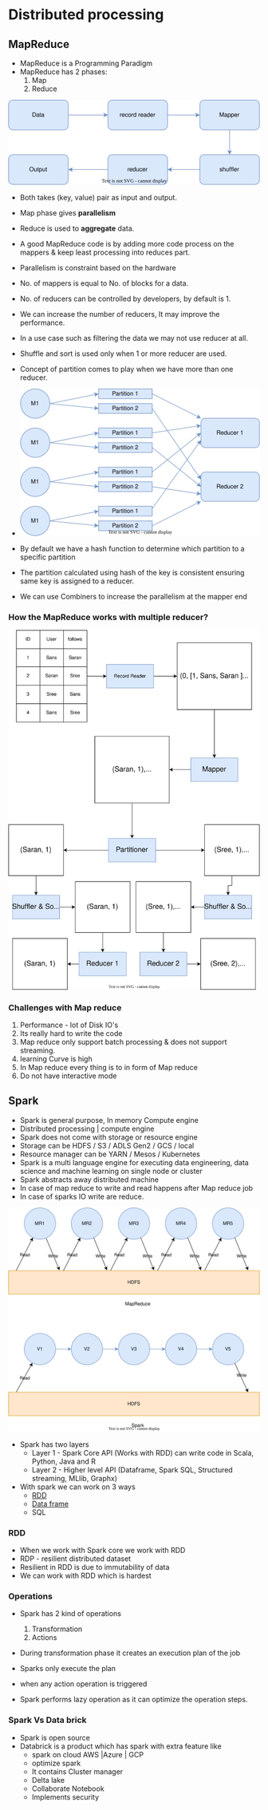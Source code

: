# Distributed processing

## MapReduce

- MapReduce is a Programming Paradigm
- MapReduce has 2 phases: 
  1. Map
  2. Reduce

![](media/003_distributed_processing/a8aa7e8ed155ef47d4a6edf4d7718b474f88c422.svg)

- Both takes (key, value) pair as input and output.

- Map phase gives **parallelism**

- Reduce is used to **aggregate** data.

- A good MapReduce code is by adding more code process on the mappers & keep least processing into reduces part.

- Parallelism is constraint based on the hardware

- No. of mappers is equal to No. of blocks for a data.

- No. of reducers can be controlled by developers, by default is 1.

- We can increase the number of reducers, It may improve the performance.

- In a use case such as filtering the data we may not use reducer at all.

- Shuffle and sort is used only when 1 or more reducer are used.

- Concept of partition comes to play when we have more than one reducer.

- ![](media/003_distributed_processing/101b2b57abbcf78c8039f0c1c93c94bad97612f6.svg)

- By default we have a hash function to determine which partition to a specific partition

- The partition calculated using hash of the key is consistent ensuring same key is assigned to a reducer.

- We can use Combiners to increase the parallelism at the mapper end

### How the MapReduce works with multiple reducer?

![](media/003_distributed_processing/958244eb066cd2f33255b533dae4dd53f9263910.svg)

### Challenges with Map reduce

1. Performance - lot of Disk IO's
2. Its really hard to write the code 
3. Map reduce only support batch processing & does not support streaming. 
4. learning Curve is high 
5. In Map reduce every thing is to in form of Map reduce 
6. Do not have interactive mode

## Spark

- Spark is general purpose, In memory Compute engine
- Distributed processing | compute engine
- Spark does not come with storage or resource engine
- Storage can be HDFS / S3 / ADLS Gen2 / GCS / local
- Resource manager can be YARN / Mesos / Kubernetes
- Spark is a multi language engine for executing data engineering, data science and machine learning on single node or cluster
- Spark abstracts away distributed machine
- In case of map reduce to write and read happens after Map reduce job
- In case of sparks IO write are reduce.

![](media/003_distributed_processing/6ad823d896f527f96b3fdfefad21b6b68760e9e8.svg)

- Spark has two layers
  - Layer 1 - Spark Core API (Works with RDD) can write code in Scala, Python, Java and R
  - Layer 2 - Higher level API (Dataframe, Spark SQL, Structured streaming, MLlib, Graphx)
- With spark we can work on 3 ways
  * [RDD](./rdd.md)
  * [Data frame](005_spark_dataframe.md)
  * SQL

### RDD

- When we work with Spark core we work with RDD
- RDP - resilient distributed dataset
- Resilient in RDD is due to immutability of data
- We can work with RDD which is hardest

### Operations

- Spark has 2 kind of operations
  
  1. Transformation
  2. Actions

- During transformation phase it creates an execution plan of the job

- Sparks only execute the plan

- when any action operation is triggered

- Spark performs lazy operation as it can optimize the operation steps.

### Spark Vs Data brick

- Spark is open source
- Databrick is a product which has spark with extra feature like
  - spark on cloud AWS |Azure | GCP
  - optimize spark
  - It contains Cluster manager
  - Delta lake
  - Collaborate Notebook
  - Implements security

